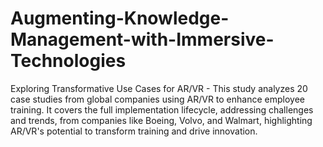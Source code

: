 # Augmenting-Knowledge-Management-with-Immersive-Technologies
Exploring Transformative Use Cases for AR/VR - This study analyzes 20 case studies from global companies using AR/VR to enhance employee training. It covers the full implementation lifecycle, addressing challenges and trends, from companies like Boeing, Volvo, and Walmart, highlighting AR/VR's potential to transform training and drive innovation.
